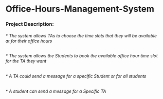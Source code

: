 # Office-Hours-Management-System
### Project Description:
###### * The system allows TAs to choose the time slots that they will be available at for their office hours 
###### * The system allows the Students to book the available office hour time slot for the TA they want
###### * A TA could send a message for a specific Student or for all students
###### * A student can send a message for a Specific TA
